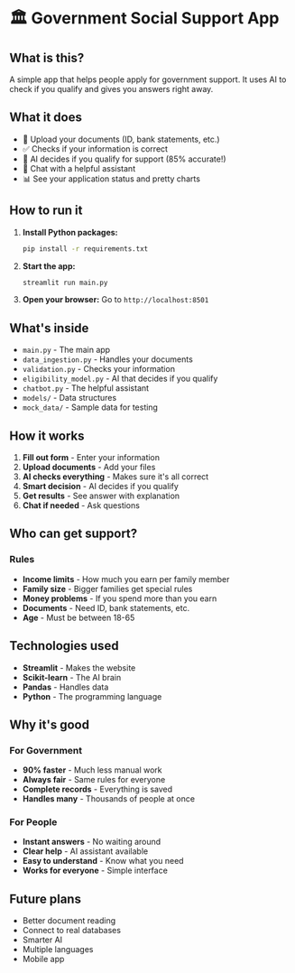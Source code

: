 # 🏛️ Government Social Support App

## What is this?
A simple app that helps people apply for government support. It uses AI to check if you qualify and gives you answers right away.

## What it does
- 📄 Upload your documents (ID, bank statements, etc.)
- ✅ Checks if your information is correct
- 🤖 AI decides if you qualify for support (85% accurate!)
- 💬 Chat with a helpful assistant
- 📊 See your application status and pretty charts

## How to run it

1. **Install Python packages:**
   ```bash
   pip install -r requirements.txt
   ```

2. **Start the app:**
   ```bash
   streamlit run main.py
   ```

3. **Open your browser:**
   Go to `http://localhost:8501`

## What's inside
- `main.py` - The main app
- `data_ingestion.py` - Handles your documents
- `validation.py` - Checks your information
- `eligibility_model.py` - AI that decides if you qualify
- `chatbot.py` - The helpful assistant
- `models/` - Data structures
- `mock_data/` - Sample data for testing

## How it works

1. **Fill out form** - Enter your information
2. **Upload documents** - Add your files
3. **AI checks everything** - Makes sure it's all correct
4. **Smart decision** - AI decides if you qualify
5. **Get results** - See answer with explanation
6. **Chat if needed** - Ask questions

## Who can get support?

### Rules
- **Income limits** - How much you earn per family member
- **Family size** - Bigger families get special rules
- **Money problems** - If you spend more than you earn
- **Documents** - Need ID, bank statements, etc.
- **Age** - Must be between 18-65

## Technologies used
- **Streamlit** - Makes the website
- **Scikit-learn** - The AI brain
- **Pandas** - Handles data
- **Python** - The programming language

## Why it's good

### For Government
- **90% faster** - Much less manual work
- **Always fair** - Same rules for everyone
- **Complete records** - Everything is saved
- **Handles many** - Thousands of people at once

### For People
- **Instant answers** - No waiting around
- **Clear help** - AI assistant available
- **Easy to understand** - Know what you need
- **Works for everyone** - Simple interface

## Future plans
- Better document reading
- Connect to real databases
- Smarter AI
- Multiple languages
- Mobile app
